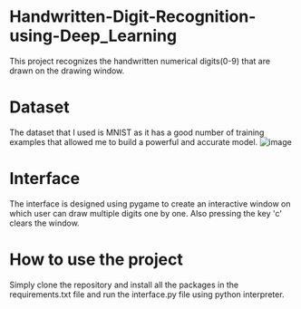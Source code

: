 # Handwritten-Digit-Recognition-using-Deep_Learning
This project recognizes the handwritten numerical digits(0-9) that are drawn on the drawing window.
# Dataset
The dataset that I used is MNIST as it has a good number of training examples that allowed me to build a powerful and accurate model.
![image](https://user-images.githubusercontent.com/73419491/211145461-cc2aee2e-e397-418c-9aea-26ab4c7923c6.png)
# Interface
The interface is designed using pygame to create an interactive window on which user can draw multiple digits one by one. Also pressing the key 'c' clears the window.
# How to use the project
Simply clone the repository and install all the packages in the requirements.txt file and run the interface.py file using python interpreter.
